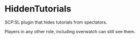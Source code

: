 # HiddenTutorials
SCP:SL plugin that hides tutorials from spectators.

Players in any other role, including overwatch can still see them.
